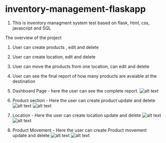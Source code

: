 # inventory-management-flaskapp

1. This is inventory managment system test based on flask, html, css, javascript and SQL

The overview of the project
1. User can create products , edit and delete
2. User can create location, edit and delete
3. User can move the products from one location, can edit and delete 
4. User can see the final report of how many products are avaiable at the destination

1. Dashboard Page - here the user can see the complete report.
![alt text](https://github.com/[YashHaria]/[inventory-management-flaskapp]/blob/[master]/ScreenShots/dashboard.jpg?raw=true)

2. Product section - Here the user can create product update and delete
![alt text](https://github.com/[YashHaria]/[inventory-management-flaskapp]/blob/[master]/ScreenShots/productpageview.jpg?raw=true)
![alt text](https://github.com/[YashHaria]/[inventory-management-flaskapp]/blob/[master]/ScreenShots/productpageadd.jpg?raw=true)

3. Location - Here the user can create location update and delete
![alt text](https://github.com/[YashHaria]/[inventory-management-flaskapp]/blob/[master]/ScreenShots/location.jpg?raw=true)
![alt text](https://github.com/[YashHaria]/[inventory-management-flaskapp]/blob/[master]/ScreenShots/locationadd.jpg?raw=true)

3. Product Movement - Here the user can create Product movement update and delete
![alt text](https://github.com/[YashHaria]/[inventory-management-flaskapp]/blob/[master]/ScreenShots/productmovement.jpg?raw=true)
![alt text](https://github.com/[YashHaria]/[inventory-management-flaskapp]/blob/[master]/ScreenShots/productmovementadd.jpg?raw=true)
